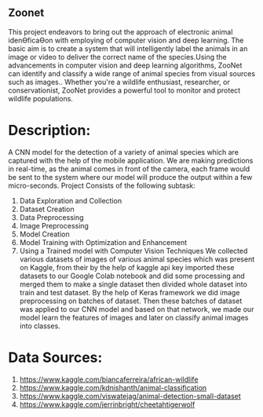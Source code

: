 ## Zoonet
This  project endeavors to bring out the approach of electronic animal idenƟficaƟon with employing of  computer vision and deep learning. The basic aim is to create a system that will intelligently label the  animals in an image or video to deliver the correct name of the species.Using the advancements in computer vision and deep learning algorithms, ZooNet can identify and classify a wide range of animal species from visual sources such as images.. Whether you're a wildlife enthusiast, researcher, or conservationist, ZooNet provides a powerful tool to monitor and protect wildlife populations.
# Description:
A CNN model for the detection of a variety of animal species which are captured with the help of the mobile application. We are making predictions in real-time, as the animal comes in front of the camera, each frame would be sent to the system where our model will produce the output within a few micro-seconds.
Project Consists of the following subtask:
1. Data Exploration and Collection
2. Dataset Creation
3. Data Preprocessing
4. Image Preprocessing
5. Model Creation
6. Model Training with Optimization and Enhancement
7. Using a Trained model with Computer Vision Techniques
We collected various datasets of images of various animal species which was present on Kaggle, from their by the help of kaggle api key imported these datasets to our Google Colab notebook and did some processing and merged them to make a single dataset then divided whole dataset into train and test dataset. By the help of Keras framework we did image preprocessing on batches of dataset. Then these batches of dataset was applied to our CNN model and based on that network, we made our model learn the features of images and later on classify animal images into classes.
# Data Sources:
1. https://www.kaggle.com/biancaferreira/african-wildlife
2. https://www.kaggle.com/kdnishanth/animal-classification
3. https://www.kaggle.com/viswatejag/animal-detection-small-dataset
4. https://www.kaggle.com/jerrinbright/cheetahtigerwolf 
